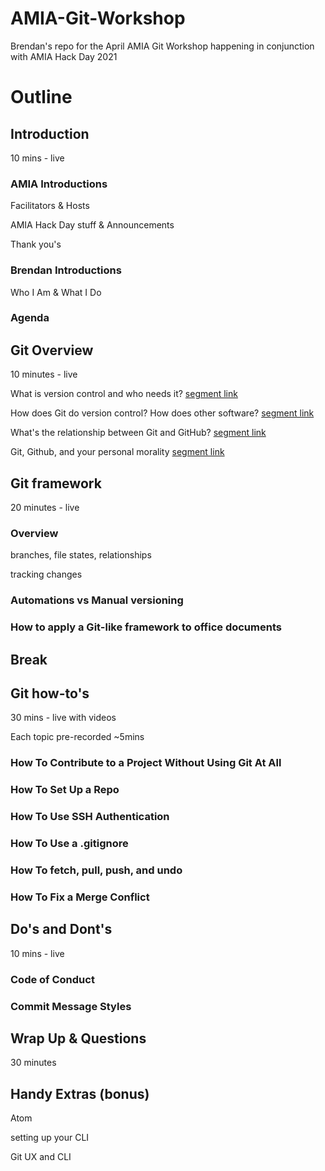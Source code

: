 # AMIA-Git-Workshop
Brendan's repo for the April AMIA Git Workshop happening in conjunction with AMIA Hack Day 2021

# Outline

## Introduction

10 mins - live

### AMIA Introductions

Facilitators & Hosts

AMIA Hack Day stuff & Announcements

Thank you's

### Brendan Introductions

Who I Am & What I Do

### Agenda


## Git Overview

10 minutes - live

What is version control and who needs it?
[segment link](https://github.com/brnco/AMIA-Git-Workshop/blob/7c89e0d04e7c0862bd74f0bfb3dfe1ea20433f46/SegmentScripts/2-GitOverview#L8)

How does Git do version control? How does other software?
[segment link](https://github.com/brnco/AMIA-Git-Workshop/blob/7c89e0d04e7c0862bd74f0bfb3dfe1ea20433f46/SegmentScripts/2-GitOverview#L52)

What's the relationship between Git and GitHub?
[segment link](https://github.com/brnco/AMIA-Git-Workshop/blob/7c89e0d04e7c0862bd74f0bfb3dfe1ea20433f46/SegmentScripts/2-GitOverview#L80)

Git, Github, and your personal morality
[segment link](https://github.com/brnco/AMIA-Git-Workshop/blob/7c89e0d04e7c0862bd74f0bfb3dfe1ea20433f46/SegmentScripts/2-GitOverview#L110)


## Git framework

20 minutes - live

### Overview

branches, file states, relationships

tracking changes

### Automations vs Manual versioning

### How to apply a Git-like framework to office documents


## Break


## Git how-to's

30 mins - live with videos

Each topic pre-recorded ~5mins

### How To Contribute to a Project Without Using Git At All

### How To Set Up a Repo

### How To Use SSH Authentication

### How To Use a .gitignore

### How To fetch, pull, push, and undo

### How To Fix a Merge Conflict


## Do's and Dont's

10 mins - live

### Code of Conduct

### Commit Message Styles

## Wrap Up & Questions

30 minutes

## Handy Extras (bonus)

Atom

setting up your CLI

Git UX and CLI
